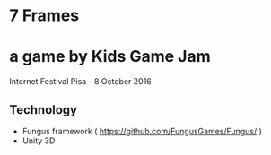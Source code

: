 # 7 Frames
# a game by Kids Game Jam
Internet Festival Pisa - 8 October 2016

## Technology
- Fungus framework ( https://github.com/FungusGames/Fungus/ )
- Unity 3D
